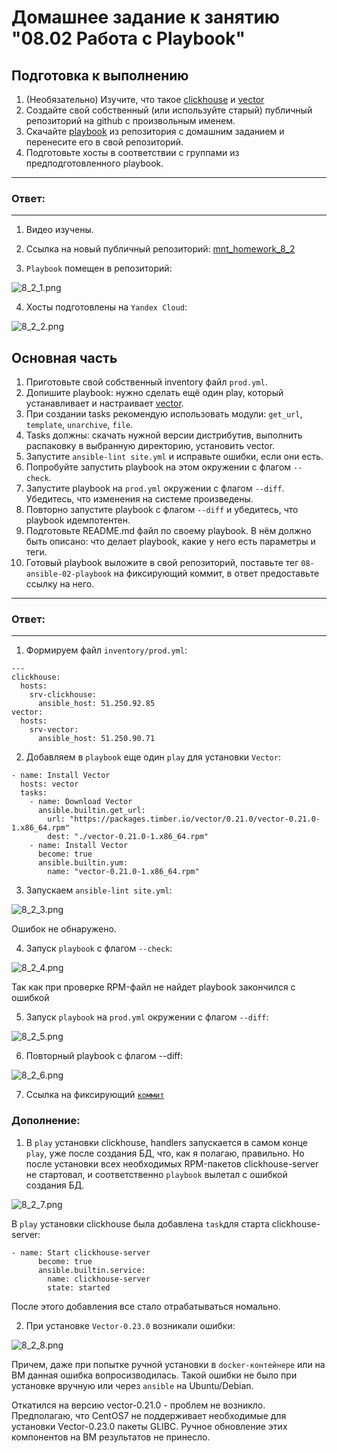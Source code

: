 # Домашнее задание к занятию "08.02 Работа с Playbook"

## Подготовка к выполнению

1. (Необязательно) Изучите, что такое [clickhouse](https://www.youtube.com/watch?v=fjTNS2zkeBs) и [vector](https://www.youtube.com/watch?v=CgEhyffisLY)
2. Создайте свой собственный (или используйте старый) публичный репозиторий на github с произвольным именем.
3. Скачайте [playbook](./playbook/) из репозитория с домашним заданием и перенесите его в свой репозиторий.
4. Подготовьте хосты в соответствии с группами из предподготовленного playbook.

---
### Ответ:
---

1. Видео изучены.

2. Ссылка на новый публичный репозиторий: [mnt_homework_8_2](https://github.com/psvitov/mnt_homework_8_2)

3. `Playbook` помещен в репозиторий:

![8_2_1.png](https://github.com/psvitov/devops-netology/blob/main/Homework/mnt_homework_8_2/8_2_1.png)

4. Хосты подготовлены на `Yandex Cloud`:

![8_2_2.png](https://github.com/psvitov/devops-netology/blob/main/Homework/mnt_homework_8_2/8_2_2.png)


## Основная часть

1. Приготовьте свой собственный inventory файл `prod.yml`.
2. Допишите playbook: нужно сделать ещё один play, который устанавливает и настраивает [vector](https://vector.dev).
3. При создании tasks рекомендую использовать модули: `get_url`, `template`, `unarchive`, `file`.
4. Tasks должны: скачать нужной версии дистрибутив, выполнить распаковку в выбранную директорию, установить vector.
5. Запустите `ansible-lint site.yml` и исправьте ошибки, если они есть.
6. Попробуйте запустить playbook на этом окружении с флагом `--check`.
7. Запустите playbook на `prod.yml` окружении с флагом `--diff`. Убедитесь, что изменения на системе произведены.
8. Повторно запустите playbook с флагом `--diff` и убедитесь, что playbook идемпотентен.
9. Подготовьте README.md файл по своему playbook. В нём должно быть описано: что делает playbook, какие у него есть параметры и теги.
10. Готовый playbook выложите в свой репозиторий, поставьте тег `08-ansible-02-playbook` на фиксирующий коммит, в ответ предоставьте ссылку на него.

---
### Ответ:
---

1. Формируем файл `inventory/prod.yml`:

> 
    ---
    clickhouse:
      hosts:
        srv-clickhouse:
          ansible_host: 51.250.92.85
    vector:
      hosts:
        srv-vector:
          ansible_host: 51.250.90.71
          
2. Добавляем в `playbook` еще один `play` для установки `Vector`:

> 
    - name: Install Vector
      hosts: vector
      tasks:
        - name: Download Vector
          ansible.builtin.get_url:
            url: "https://packages.timber.io/vector/0.21.0/vector-0.21.0-1.x86_64.rpm"
            dest: "./vector-0.21.0-1.x86_64.rpm"
        - name: Install Vector
          become: true
          ansible.builtin.yum:
            name: "vector-0.21.0-1.x86_64.rpm"

3. Запускаем `ansible-lint site.yml`:

![8_2_3.png](https://github.com/psvitov/devops-netology/blob/main/Homework/mnt_homework_8_2/8_2_3.png)

Ошибок не обнаружено.

4. Запуск `playbook` с флагом `--check`:

![8_2_4.png](https://github.com/psvitov/devops-netology/blob/main/Homework/mnt_homework_8_2/8_2_4.png)

Так как при проверке RPM-файл не найдет playbook закончился с ошибкой


5. Запуск `playbook` на `prod.yml` окружении с флагом `--diff`:

![8_2_5.png](https://github.com/psvitov/devops-netology/blob/main/Homework/mnt_homework_8_2/8_2_5.png)

6. Повторный playbook с флагом --diff:

![8_2_6.png](https://github.com/psvitov/devops-netology/blob/main/Homework/mnt_homework_8_2/8_2_6.png)

7. Ссылка на фиксирующий [`коммит`](https://github.com/psvitov/mnt_homework_8_2) 


### Дополнение:

1. В `play` установки clickhouse, handlers запускается в самом конце `play`, уже после создания БД, что, как я полагаю, правильно.
Но после установки всех необходимых RPM-пакетов clickhouse-server не стартовал, и соответственно `playbook` вылетал с ошибкой создания БД.

![8_2_7.png](https://github.com/psvitov/devops-netology/blob/main/Homework/mnt_homework_8_2/8_2_7.png)

В `play` установки clickhouse была добавлена `task`для старта clickhouse-server:

>
    - name: Start clickhouse-server
          become: true
          ansible.builtin.service:
            name: clickhouse-server
            state: started
После этого добавления все стало отрабатываться номально.

2. При установке `Vector-0.23.0` возникали ошибки:

![8_2_8.png](https://github.com/psvitov/devops-netology/blob/main/Homework/mnt_homework_8_2/8_2_8.png)

Причем, даже при попытке ручной установки в `docker-контейнере` или на ВМ данная ошибка вопросизводилась.
Такой ошибки не было при установке вручную или через `ansible` на Ubuntu/Debian.

Откатился на версию vector-0.21.0 - проблем не возникло.
Предполагаю, что CentOS7 не поддерживает необходимые для установки Vector-0.23.0 пакеты GLIBC.
Ручное обновление этих компонентов на ВМ результатов не принесло.

